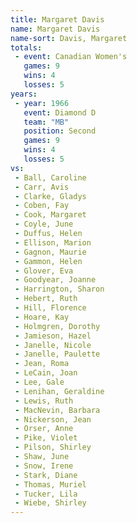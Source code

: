 ```yaml
---
title: Margaret Davis
name: Margaret Davis
name-sort: Davis, Margaret
totals:
 - event: Canadian Women's
   games: 9
   wins: 4
   losses: 5
years:
 - year: 1966
   event: Diamond D
   team: "MB"
   position: Second
   games: 9
   wins: 4
   losses: 5
vs:
 - Ball, Caroline
 - Carr, Avis
 - Clarke, Gladys
 - Coben, Fay
 - Cook, Margaret
 - Coyle, June
 - Duffus, Helen
 - Ellison, Marion
 - Gagnon, Maurie
 - Gammon, Helen
 - Glover, Eva
 - Goodyear, Joanne
 - Harrington, Sharon
 - Hebert, Ruth
 - Hill, Florence
 - Hoare, Kay
 - Holmgren, Dorothy
 - Jamieson, Hazel
 - Janelle, Nicole
 - Janelle, Paulette
 - Jean, Roma
 - LeCain, Joan
 - Lee, Gale
 - Lenihan, Geraldine
 - Lewis, Ruth
 - MacNevin, Barbara
 - Nickerson, Jean
 - Orser, Anne
 - Pike, Violet
 - Pilson, Shirley
 - Shaw, June
 - Snow, Irene
 - Stark, Diane
 - Thomas, Muriel
 - Tucker, Lila
 - Wiebe, Shirley
---
```

